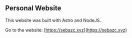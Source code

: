 ## Personal Website

This website was built with Astro and NodeJS.

Go to the website: [https://sebazc.xyz](https://sebazc.xyz)
